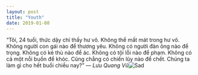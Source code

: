 ```yaml
---
layout: post
title: "Youth"
date: 2019-01-08
---
```


“Tôi, 24 tuổi, thức dậy chỉ thấy hư vô. 
Không thể mất mát trong hư vô. 
Không người con gái nào để thương yêu. 
Không có người đàn ông nào để trọng. 
Không có kẻ thù nào để ác. 
Không có tội lỗi nào để phạm. 
Không có cả một nỗi buồn để khóc. 
Cũng chẳng có chiến lũy nào để chết. 
Chúng ta làm gì cho hết buổi chiều nay?” 
*― Lưu Quang Vũ*![Sad](https://qotoqot.com/sad-animations/img/400/silent_tears/silent_tears.gif)
